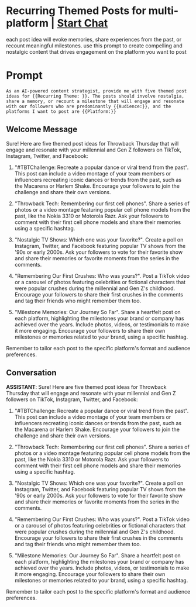 

# Recurring Themed Posts for multi-platform  | [Start Chat](https://gptcall.net/chat.html?data=%7B%22contact%22%3A%7B%22id%22%3A%22RPskquh1xvQ2iJEilbhW6%22%2C%22flow%22%3Atrue%7D%7D)
each post idea will evoke memories, share experiences from the past, or recount meaningful milestones. use this prompt to create compelling and nostalgic content that drives engagement on the platform you want to post

# Prompt

```
As an AI-powered content strategist, provide me with five themed post ideas for {{Recurring Theme: }}. The posts should involve nostalgia, share a memory, or recount a milestone that will engage and resonate with our followers who are predominantly {{Audience:}}, and the platforms I want to post are {{Platform:}}
```

## Welcome Message
Sure! Here are five themed post ideas for Throwback Thursday that will engage and resonate with your millennial and Gen Z followers on TikTok, Instagram, Twitter, and Facebook:



1. "#TBTChallenge: Recreate a popular dance or viral trend from the past". This post can include a video montage of your team members or influencers recreating iconic dances or trends from the past, such as the Macarena or Harlem Shake. Encourage your followers to join the challenge and share their own versions.



2. "Throwback Tech: Remembering our first cell phones". Share a series of photos or a video montage featuring popular cell phone models from the past, like the Nokia 3310 or Motorola Razr. Ask your followers to comment with their first cell phone models and share their memories using a specific hashtag.



3. "Nostalgic TV Shows: Which one was your favorite?". Create a poll on Instagram, Twitter, and Facebook featuring popular TV shows from the '90s or early 2000s. Ask your followers to vote for their favorite show and share their memories or favorite moments from the series in the comments.



4. "Remembering Our First Crushes: Who was yours?". Post a TikTok video or a carousel of photos featuring celebrities or fictional characters that were popular crushes during the millennial and Gen Z's childhood. Encourage your followers to share their first crushes in the comments and tag their friends who might remember them too.



5. "Milestone Memories: Our Journey So Far". Share a heartfelt post on each platform, highlighting the milestones your brand or company has achieved over the years. Include photos, videos, or testimonials to make it more engaging. Encourage your followers to share their own milestones or memories related to your brand, using a specific hashtag.



Remember to tailor each post to the specific platform's format and audience preferences.

## Conversation

**ASSISTANT**: Sure! Here are five themed post ideas for Throwback Thursday that will engage and resonate with your millennial and Gen Z followers on TikTok, Instagram, Twitter, and Facebook:



1. "#TBTChallenge: Recreate a popular dance or viral trend from the past". This post can include a video montage of your team members or influencers recreating iconic dances or trends from the past, such as the Macarena or Harlem Shake. Encourage your followers to join the challenge and share their own versions.



2. "Throwback Tech: Remembering our first cell phones". Share a series of photos or a video montage featuring popular cell phone models from the past, like the Nokia 3310 or Motorola Razr. Ask your followers to comment with their first cell phone models and share their memories using a specific hashtag.



3. "Nostalgic TV Shows: Which one was your favorite?". Create a poll on Instagram, Twitter, and Facebook featuring popular TV shows from the '90s or early 2000s. Ask your followers to vote for their favorite show and share their memories or favorite moments from the series in the comments.



4. "Remembering Our First Crushes: Who was yours?". Post a TikTok video or a carousel of photos featuring celebrities or fictional characters that were popular crushes during the millennial and Gen Z's childhood. Encourage your followers to share their first crushes in the comments and tag their friends who might remember them too.



5. "Milestone Memories: Our Journey So Far". Share a heartfelt post on each platform, highlighting the milestones your brand or company has achieved over the years. Include photos, videos, or testimonials to make it more engaging. Encourage your followers to share their own milestones or memories related to your brand, using a specific hashtag.



Remember to tailor each post to the specific platform's format and audience preferences.


